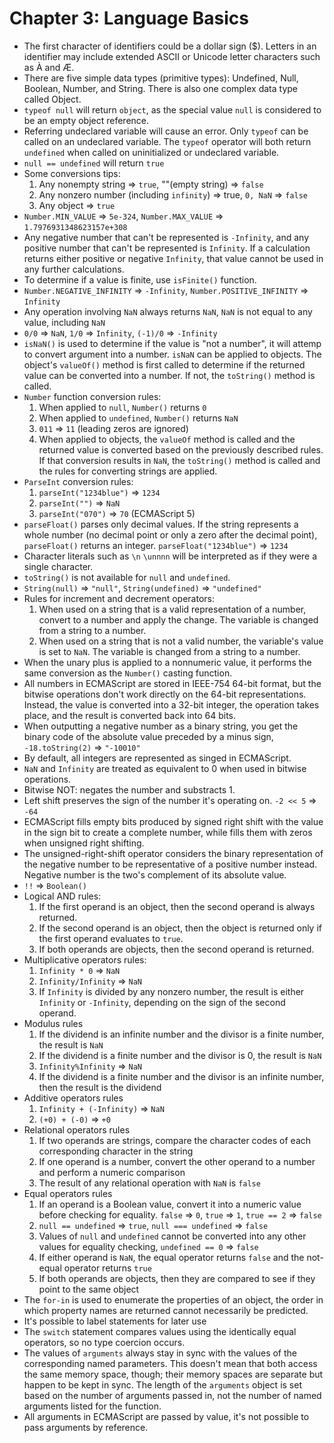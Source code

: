 # Chapter 3: Language Basics

* The first character of identifiers could be a dollar sign ($). Letters in an identifier may include extended ASCII or Unicode letter characters such as À and Æ.
* There are five simple data types (primitive types): Undefined, Null, Boolean, Number, and String. There is also one complex data type called Object.
* `typeof null` will return `object`, as the special value `null` is considered to be an empty object reference.
* Referring undeclared variable will cause an error. Only `typeof` can be called on an undeclared variable. The `typeof` operator will both return `undefined` when called on uninitialized or undeclared variable.
* `null == undefined` will return `true`
* Some conversions tips:
  1. Any nonempty string => `true`, ""(empty string) => `false`
  2. Any nonzero number (including `infinity`) => true, `0, NaN` => `false`
  3. Any object => `true`
* `Number.MIN_VALUE` => `5e-324`, `Number.MAX_VALUE` => `1.7976931348623157e+308`
* Any negative number that can't be represented is `-Infinity`, and any positive number that can't be represented is `Infinity`. If a calculation returns either positive or negative `Infinity`, that value cannot be used in any further calculations. 
* To determine if a value is finite, use `isFinite()` function.
* `Number.NEGATIVE_INFINITY` => `-Infinity`, `Number.POSITIVE_INFINITY` => `Infinity`
* Any operation involving `NaN` always returns `NaN`, `NaN` is not equal to any value, including `NaN`
* `0/0` => `NaN`, `1/0` => `Infinity`, `(-1)/0` => `-Infinity`
* `isNaN()` is used to determine if the value is "not a number", it will attemp to convert argument into a number. `isNaN` can be applied to objects. The object's `valueOf()` method is first called to determine if the returned value can be converted into a number. If not, the `toString()` method is called.
* `Number` function conversion rules:
  1. When applied to `null`, `Number()` returns `0`
  2. When applied to `undefined`, `Number()` returns `NaN`
  3. `011` => `11` (leading zeros are ignored)
  4. When applied to objects, the `valueOf` method is called and the returned value is converted based on the previously described rules. If that conversion results in `NaN`, the `toString()` method is called and the rules for converting strings are applied.
* `ParseInt` conversion rules:
  1. `parseInt("1234blue")` => `1234`
  2. `parseInt("")` => `NaN`
  3. `parseInt("070")` => `70` (ECMAScript 5)
* `parseFloat()` parses only decimal values. If the string represents a whole number (no decimal point or only a zero after the decimal point), `parseFloat()` returns an integer. `parseFloat("1234blue")` => `1234`
* Character literals such as `\n` `\unnnn` will be interpreted as if they were a single character.
* `toString()` is not available for `null` and `undefined`.
* `String(null)` => `"null"`, `String(undefined)` => `"undefined"`
* Rules for increment and decrement operators:
  1. When used on a string that is a valid representation of a number, convert to a number and apply the change. The variable is changed from a string to a number.
  2. When used on a string that is not a valid number, the variable's value is set to `NaN`. The variable is changed from a string to a number.
* When the unary plus is applied to a nonnumeric value, it performs the same conversion as the `Number()` casting function.
* All numbers in ECMAScript are stored in IEEE-754 64-bit format, but the bitwise operations don't work directly on the 64-bit representations. Instead, the value is converted into a 32-bit integer, the operation takes place, and the result is converted back into 64 bits.
* When outputting a negative number as a binary string, you get the binary code of the absolute value preceded by a minus sign, `-18.toString(2)` => `"-10010"`
* By default, all integers are represented as singed in ECMAScript.
* `NaN` and `Infinity` are treated as equivalent to 0 when used in bitwise operations.
* Bitwise NOT: negates the number and substracts 1.
* Left shift preserves the sign of the number it's operating on. `-2 << 5` => `-64`
* ECMAScript fills empty bits produced by signed right shift with the value in the sign bit to create a complete number, while fills them with zeros when unsigned right shifting.
* The unsigned-right-shift operator considers the binary representation of the negative number to be representative of a positive number instead. Negative number is the two's complement of its absolute value.
* `!!` => `Boolean()`
* Logical AND rules:
  1. If the first operand is an object, then the second operand is always returned.
  2. If the second operand is an object, then the object is returned only if the first operand evaluates to `true`.
  3. If both operands are objects, then the second operand is returned.
* Multiplicative operators rules:
  1. `Infinity * 0` => `NaN`
  2. `Infinity/Infinity` => `NaN`
  3. If `Infinity` is divided by any nonzero number, the result is either `Infinity` or `-Infinity`, depending on the sign of the second operand.
* Modulus rules
  1. If the dividend is an infinite number and the divisor is a finite number, the result is `NaN`
  2. If the dividend is a finite number and the divisor is 0, the result is `NaN`
  3. `Infinity%Infinity` => `NaN`
  4. If the dividend is a finite number and the divisor is an infinite number, then the result is the dividend
* Additive operators rules
  1. `Infinity + (-Infinity)` => `NaN`
  2. `(+0) + (-0)` => `+0`
* Relational operators rules
  1. If two operands are strings, compare the character codes of each corresponding character in the string
  2. If one operand is a number, convert the other operand to a number and perform a numeric comparison
  3. The result of any relational operation with `NaN` is `false`
* Equal operators rules
  1. If an operand is a Boolean value, convert it into a numeric value before checking for equality. `false` => `0`, `true` => `1`, `true == 2` => `false`
  2. `null == undefined` => `true`, `null === undefined` => `false`
  3. Values of `null` and `undefined` cannot be converted into any other values for equality checking, `undefined == 0` => `false`
  4. If either operand is `NaN`, the equal operator returns `false` and the not-equal operator returns `true`
  5. If both operands are objects, then they are compared to see if they point to the same object
* The `for-in` is used to enumerate the properties of an object, the order in which property names are returned cannot necessarily be predicted.
* It's possible to label statements for later use
* The `switch` statement compares values using the identically equal operators, so no type coercion occurs.
* The values of `arguments` always stay in sync with the values of the corresponding named parameters. This doesn't mean that both access the same memory space, though; their memory spaces are separate but happen to be kept in sync. The length of the `arguments` object is set based on the number of arguments passed in, not the number of named arguments listed for the function.
* All arguments in ECMAScript are passed by value, it's not possible to pass arguments by reference.